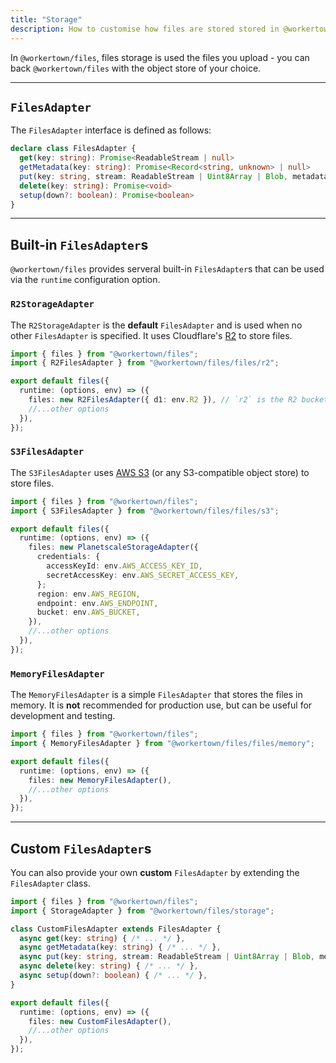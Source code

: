 ```yaml
---
title: "Storage"
description: How to customise how files are stored stored in @workertown/files.
---
```


In `@workertown/files`, files storage is used the files you upload - you can
back `@workertown/files` with the object store of your choice.

---

## `FilesAdapter`

The `FilesAdapter` interface is defined as follows:

```ts
declare class FilesAdapter {
  get(key: string): Promise<ReadableStream | null>
  getMetadata(key: string): Promise<Record<string, unknown> | null>
  put(key: string, stream: ReadableStream | Uint8Array | Blob, metadata?: Record<string, string>): Promise<void>
  delete(key: string): Promise<void>
  setup(down?: boolean): Promise<boolean>
}
```

---

## Built-in `FilesAdapter`s

`@workertown/files` provides serveral built-in `FilesAdapter`s that can be used
via the `runtime` configuration option.

### `R2StorageAdapter`

The `R2StorageAdapter` is the **default** `FilesAdapter` and is used when no
other `FilesAdapter` is specified. It uses Cloudflare's
[R2](https://developers.cloudflare.com/r2/) to store files.

```ts
import { files } from "@workertown/files";
import { R2FilesAdapter } from "@workertown/files/files/r2";

export default files({
  runtime: (options, env) => ({
    files: new R2FilesAdapter({ d1: env.R2 }), // `r2` is the R2 bucket bound to the Cloudflare Worker to use for file storage
    //...other options
  }),
});
```

### `S3FilesAdapter`

The `S3FilesAdapter` uses [AWS S3](https://aws.amazon.com/s3/) (or any
S3-compatible object store) to store files.

```ts
import { files } from "@workertown/files";
import { S3FilesAdapter } from "@workertown/files/files/s3";

export default files({
  runtime: (options, env) => ({
    files: new PlanetscaleStorageAdapter({
      credentials: {
        accessKeyId: env.AWS_ACCESS_KEY_ID,
        secretAccessKey: env.AWS_SECRET_ACCESS_KEY,
      };
      region: env.AWS_REGION,
      endpoint: env.AWS_ENDPOINT,
      bucket: env.AWS_BUCKET,
    }),
    //...other options
  }),
});
```

### `MemoryFilesAdapter`

The `MemoryFilesAdapter` is a simple `FilesAdapter` that stores the files in
memory. It is **not** recommended for production use, but can be useful for
development and testing.

```ts
import { files } from "@workertown/files";
import { MemoryFilesAdapter } from "@workertown/files/files/memory";

export default files({
  runtime: (options, env) => ({
    files: new MemoryFilesAdapter(),
    //...other options
  }),
});
```

---

## Custom `FilesAdapter`s

You can also provide your own **custom** `FilesAdapter` by extending the
`FilesAdapter` class.

```ts
import { files } from "@workertown/files";
import { StorageAdapter } from "@workertown/files/storage";

class CustomFilesAdapter extends FilesAdapter {
  async get(key: string) { /* ... */ },
  async getMetadata(key: string) { /* ... */ },
  async put(key: string, stream: ReadableStream | Uint8Array | Blob, metadata?: Record<string, string>) { /* ... */ },
  async delete(key: string) { /* ... */ },
  async setup(down?: boolean) { /* ... */ },
}

export default files({
  runtime: (options, env) => ({
    files: new CustomFilesAdapter(),
    //...other options
  }),
});
```
